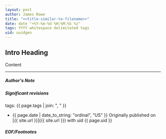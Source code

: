 ```yaml
---
layout: post
author: James Rowe
title: "<<title-similar-to-filename>>"
date: date "+%Y-%m-%d %H:%M:%S %z"
tags: YYYY whitespace delimitated tags
uid: uuidgen
---
```


## Intro Heading

Content

---

##### Author's Note



##### Significant revisions

tags: {{ page.tags | join: ", " }} <!-- todo move this somewhere -->

- {{ page.date | date_to_string: "ordinal", "US" }} Originally published on [{{ site.url }}]({{ site.url }}) with uid {{ page.uid }}

##### EOF/Footnotes
